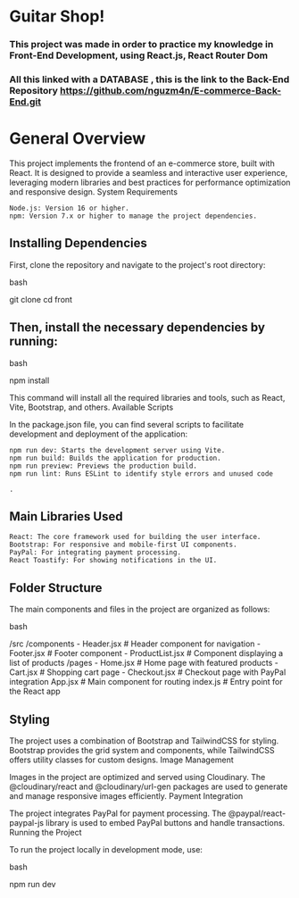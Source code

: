 # Guitar Shop!

### This project was made in order to practice my knowledge in Front-End Development, using React.js, React Router Dom
### All this linked with a DATABASE , this is the link to the Back-End Repository https://github.com/nguzm4n/E-commerce-Back-End.git


# General Overview

This project implements the frontend of an e-commerce store, built with React. It is designed to provide a seamless and interactive user experience, leveraging modern libraries and best practices for performance optimization and responsive design.
System Requirements

    Node.js: Version 16 or higher.
    npm: Version 7.x or higher to manage the project dependencies.

## Installing Dependencies

First, clone the repository and navigate to the project's root directory:

bash

git clone <repository-url>
cd front

## Then, install the necessary dependencies by running:

bash

npm install

This command will install all the required libraries and tools, such as React, Vite, Bootstrap, and others.
Available Scripts

In the package.json file, you can find several scripts to facilitate development and deployment of the application:

    npm run dev: Starts the development server using Vite.
    npm run build: Builds the application for production.
    npm run preview: Previews the production build.
    npm run lint: Runs ESLint to identify style errors and unused code​

    .

## Main Libraries Used

    React: The core framework used for building the user interface.
    Bootstrap: For responsive and mobile-first UI components.
    PayPal: For integrating payment processing.
    React Toastify: For showing notifications in the UI.

## Folder Structure

The main components and files in the project are organized as follows:

bash

/src
   /components
      - Header.jsx      # Header component for navigation
      - Footer.jsx      # Footer component
      - ProductList.jsx # Component displaying a list of products
   /pages
      - Home.jsx        # Home page with featured products
      - Cart.jsx        # Shopping cart page
      - Checkout.jsx    # Checkout page with PayPal integration
   App.jsx              # Main component for routing
   index.js             # Entry point for the React app

## Styling

The project uses a combination of Bootstrap and TailwindCSS for styling. Bootstrap provides the grid system and components, while TailwindCSS offers utility classes for custom designs.
Image Management

Images in the project are optimized and served using Cloudinary. The @cloudinary/react and @cloudinary/url-gen packages are used to generate and manage responsive images efficiently.
Payment Integration

The project integrates PayPal for payment processing. The @paypal/react-paypal-js library is used to embed PayPal buttons and handle transactions.
Running the Project

To run the project locally in development mode, use:

bash

npm run dev


